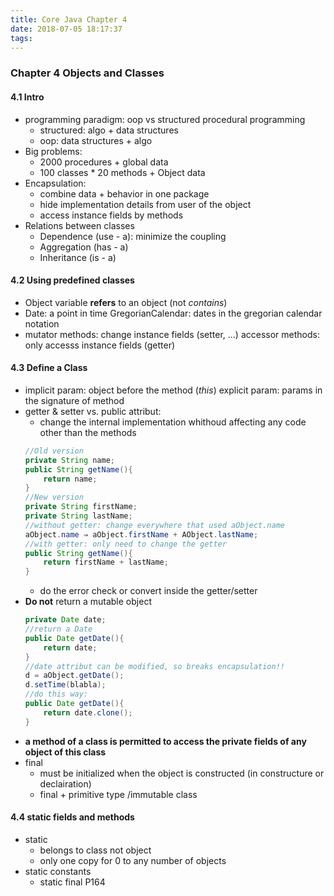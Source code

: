 ```yaml
---
title: Core Java Chapter 4
date: 2018-07-05 18:17:37
tags:
---
```

### Chapter 4 Objects and Classes
#### 4.1 Intro
* programming paradigm: oop vs structured procedural programming
	* structured: algo + data structures
	* oop: data structures + algo
* Big problems:
	* 2000 procedures + global data
	* 100 classes * 20 methods + Object data
* Encapsulation:
	* combine data + behavior in one package
	* hide implementation details from user of the object
	* access instance fields by methods
* Relations between classes
	* Dependence (use - a): minimize the coupling
	* Aggregation (has - a)
	* Inheritance (is - a)
#### 4.2 Using predefined classes
* Object variable **refers** to an object (not _contains_)
*  Date: a point in time
	GregorianCalendar: dates in the gregorian calendar notation
* mutator methods: change instance fields (setter, ...)
	accessor methods: only accesss instance fields (getter)
#### 4.3 Define a Class
* implicit param: object before the method (_this_)
	explicit param: params in the signature of method
* getter & setter vs. public attribut:
	* change the internal implementation whithoud affecting any code other than the methods
	```Java
	//Old version
	private String name;
	public String getName(){
		return name;
	}
	//New version
	private String firstName;
	private String lastName;
	//without getter: change everywhere that used aObject.name
	aObject.name ⇒ aObject.firstName + AObject.lastName;
	//with getter: only need to change the getter
	public String getName(){
		return firstName + lastName;
	}
	```
	* do the error check or convert inside the getter/setter
* **Do not** return a mutable object
	```Java
	private Date date;
	//return a Date
	public Date getDate(){
		return date;
	}
	//date attribut can be modified, so breaks encapsulation!!
	d = aObject.getDate();
	d.setTime(blabla);
	//do this way:
	public Date getDate(){
		return date.clone();
	}
	```
* **a method of a class is permitted to access the private fields of any object of this class**
* final
	* must be initialized when the object is constructed (in constructure or declairation)
	* final + primitive type /immutable class
#### 4.4 static fields and methods
* static
	* belongs to class not object
	* only one copy for 0 to any number of objects
* static constants
	* static final 
P164
